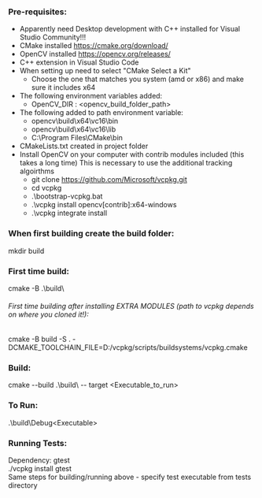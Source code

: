 ### Pre-requisites:
- Apparently need Desktop development with C++ installed for Visual Studio Community!!!
- CMake installed https://cmake.org/download/
- OpenCV installed https://opencv.org/releases/
- C++ extension in Visual Studio Code
- When setting up need to select "CMake Select a Kit"
    - Choose the one that matches you system (amd or x86) and make sure it includes x64
- The following environment variables added:
    - OpenCV_DIR : <opencv_build_folder_path>
- The following added to path environment variable:
    - opencv\build\x64\vc16\bin
    - opencv\build\x64\vc16\lib
    - C:\Program Files\CMake\bin
- CMakeLists.txt created in project folder
- Install OpenCV on your computer with contrib modules included (this takes a long time)
    This is necessary to use the additional tracking algoirthms
    - git clone https://github.com/Microsoft/vcpkg.git
    - cd vcpkg
    - .\bootstrap-vcpkg.bat
    - .\vcpkg install opencv[contrib]:x64-windows
    - .\vcpkg integrate install

### When first building create the build folder:
mkdir build

### First time build:
cmake -B .\build\

###### First time building after installing EXTRA MODULES (path to vcpkg depends on where you cloned it!):
cmake -B build -S . -DCMAKE_TOOLCHAIN_FILE=D:/vcpkg/scripts/buildsystems/vcpkg.cmake

### Build:
cmake --build .\build\ -- target <Executable_to_run>

### To Run:
.\build\Debug\<Executable>

### Running Tests:
Dependency: gtest \
./vcpkg install gtest \
Same steps for building/running above - specify test executable from tests directory
